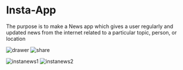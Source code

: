 # Insta-App
The purpose is to make a News app which gives a user regularly and updated news from the internet related to a particular topic, person, or location



![drawer](https://user-images.githubusercontent.com/33184243/80300929-37ec7200-87be-11ea-8a3f-3000e6af4e09.jpg)
![share](https://user-images.githubusercontent.com/33184243/80300932-3d49bc80-87be-11ea-9a63-e1d33b9890eb.jpg)

![instanews1](https://user-images.githubusercontent.com/33184243/80301065-746c9d80-87bf-11ea-8fdc-6473a400da2e.gif)
![instanews2](https://user-images.githubusercontent.com/33184243/80301081-936b2f80-87bf-11ea-95f6-110946ac67e1.gif)
